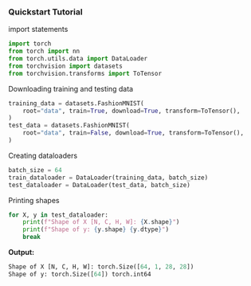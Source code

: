 ### Quickstart Tutorial  
import statements  
```python
import torch
from torch import nn
from torch.utils.data import DataLoader
from torchvision import datasets
from torchvision.transforms import ToTensor
```
Downloading training and testing data  
```python
training_data = datasets.FashionMNIST(
	root="data", train=True, download=True, transform=ToTensor(),
)
test_data = datasets.FashionMNIST(
	root="data", train=False, download=True, transform=ToTensor(),
)
```
Creating dataloaders  
```python
batch_size = 64
train_dataloader = DataLoader(training_data, batch_size)
test_dataloader = DataLoader(test_data, batch_size)
```
Printing shapes
```python
for X, y in test_dataloader:
	print(f"Shape of X [N, C, H, W]: {X.shape}")
	print(f"Shape of y: {y.shape} {y.dtype}")
	break
```
**Output:**
```python
Shape of X [N, C, H, W]: torch.Size([64, 1, 28, 28])
Shape of y: torch.Size([64]) torch.int64
```